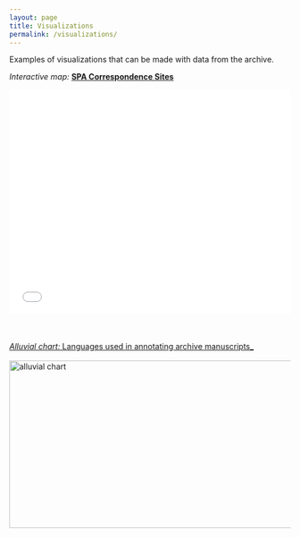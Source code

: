 ```yaml
---
layout: page
title: Visualizations
permalink: /visualizations/
---
```

Examples of visualizations that can be made with data from the archive.

_Interactive map:_ __[SPA Correspondence Sites](http://arcg.is/vOTC8)__
<a href="http://arcg.is/1Xv1HL">
<style>.embed-container {position: relative; padding-bottom: 80%; height: 0; max-width: 100%;} .embed-container iframe, .embed-container object, .embed-container iframe{position: absolute; top: 0; left: 0; width: 100%; height: 100%;} small{position: absolute; z-index: 40; bottom: 0; margin-bottom: -15px;}</style><div class="embed-container"><iframe width="500" height="400" frameborder="0" scrolling="no" marginheight="0" marginwidth="0" title="Correspondence Sites" src="//www.arcgis.com/apps/Embed/index.html?webmap=527e9d78086740968ed21600e92c84ba&extent=-37.5293,14.1377,65.6543,71.9793&zoom=true&previewImage=false&scale=true&disable_scroll=true&theme=light"></iframe></div>
<!--




_Interactive map:_ __[SPA Correspondence Sites](http://arcg.is/vOTC8)__
<a href="http://arcg.is/1Xv1HL">
<img src="../img/map1.jpg" style="width:500px;height:225;" title="interactive map" alt="interactive map">
</a>
 -->
<br><br>
_Alluvial chart:_ Languages used in annotating archive manuscripts_
 <a href="http://arcg.is/1Xv1HL"> <br><br>
<a href="../img/alluvial.jpg"><img src="../img/alluvial.jpg" style="width:800px;height:300;" title="alluvial chart" alt="alluvial chart">
</a>

<!--
<a href="../img/ProkStamp.jpeg">
<img src="../img/ProkStamp.jpeg"  title="Hi! It's me, Serge!" alt="stamp"/>
</a>
-->
